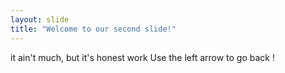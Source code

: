 ```yaml
---
layout: slide
title: "Welcome to our second slide!"
---
```

it ain't much, but it's honest work
Use the left arrow to go back !
